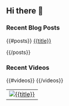## Hi there 👋

### Recent Blog Posts

{{#posts}}
[{{title}}]({{link}})

{{/posts}}
### Recent Videos

<table>
  <tr>
    {{#videos}}
    <td>
      <a href="{{link}}">
        <img src="{{thumbnail}}" alt="{{title}}"/>
      </a>
    </td>
    {{/videos}}
  </tr>
</table>
